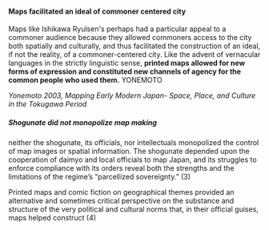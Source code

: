 #### Maps facilitated an ideal of commoner centered city
Maps like Ishikawa Ryulsen's perhaps had a particular appeal to a commoner audience because they allowed commoners access to the city both spatially and culturally, and thus facilitated the construction of an ideal, if not the reality, of a commoner-centered city. Like the advent of vernacular languages in the strictly linguistic sense, **printed maps allowed for new forms of expression and constituted new channels of agency for the common people who used them.** YONEMOTO

*Yonemoto 2003, Mapping Early Modern Japan- Space, Place, and Culture in the Tokugawa Period*
##### Shogunate did not monopolize map making
neither the shogunate, its officials, nor intellectuals monopolized the control of map images or spatial information. The shogunate depended upon the cooperation of daimyo and local officials to map Japan, and its struggles to enforce compliance with its orders reveal both the strengths and the limitations of the regime’s “parcellized sovereignty.” (3)

Printed maps and comic fiction on geographical themes provided an alternative and sometimes critical perspective on the substance and structure of the very political and cultural norms that, in their official guises, maps helped construct (4)